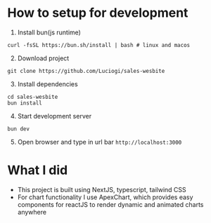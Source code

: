 # How to setup for development
1. Install bun(js runtime)
```
curl -fsSL https://bun.sh/install | bash # linux and macos
```
2. Download project
```
git clone https://github.com/Luciogi/sales-wesbite
```
3. Install dependencies
```
cd sales-wesbite
bun install
```
4. Start development server
```
bun dev
```
5. Open browser and type in url bar `http://localhost:3000`

# What I did
- This project is built using NextJS, typescript, tailwind CSS
- For chart functionality I use ApexChart, which provides easy components for reactJS to render dynamic  and animated charts anywhere

